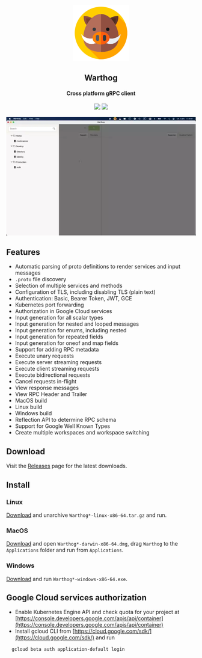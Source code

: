 <p align="center">
<img src="resources/icons/app.png" style="width:150px" width="150" alt="Warthog" />
<h2 align="center">Warthog</h2>
<h4 align="center">Cross platform gRPC client</h4>
</p>
<p align="center">
<a href="https://goreportcard.com/report/github.com/forest33/warthog" target=”_blank”><img src="https://goreportcard.com/badge/github.com/forest33/warthog"/></a>
<img src="https://img.shields.io/github/go-mod/go-version/forest33/warthog?style=flat-square"/>
<br/><br/>
<img src="assets/gui.webp" alt="Warthog UI" title="Warthog cross platform gRPC client"
</p>


## Features

- Automatic parsing of proto definitions to render services and input messages
- `.proto` file discovery
- Selection of multiple services and methods
- Configuration of TLS, including disabling TLS (plain text)
- Authentication: Basic, Bearer Token, JWT, GCE
- Kubernetes port forwarding
- Authorization in Google Cloud services
- Input generation for all scalar types
- Input generation for nested and looped messages 
- Input generation for enums, including nested
- Input generation for repeated fields
- Input generation for oneof and map fields
- Support for adding RPC metadata
- Execute unary requests
- Execute server streaming requests
- Execute client streaming requests
- Execute bidirectional requests
- Cancel requests in-flight
- View response messages
- View RPC Header and Trailer
- MacOS build
- Linux build
- Windows build
- Reflection API to determine RPC schema
- Support for Google Well Known Types
- Create multiple workspaces and workspace switching

## Download

Visit the [Releases](https://github.com/Forest33/warthog/releases) page for the latest downloads.

## Install

### Linux

[Download](https://github.com/Forest33/warthog/releases) and unarchive `Warthog*-linux-x86-64.tar.gz` and run.

### MacOS

[Download](https://github.com/Forest33/warthog/releases) and open `Warthog*-darwin-x86-64.dmg`, drag `Warthog` to
the `Applications` folder and run from `Applications`.

### Windows

[Download](https://github.com/Forest33/warthog/releases) and run `Warthog*-windows-x86-64.exe`.

## Google Cloud services authorization
- Enable Kubernetes Engine API and check quota for your project at [https://console.developers.google.com/apis/api/container](https://console.developers.google.com/apis/api/container)
- Install gcloud CLI from [https://cloud.google.com/sdk/](https://cloud.google.com/sdk/) and run
````
  gcloud beta auth application-default login
````